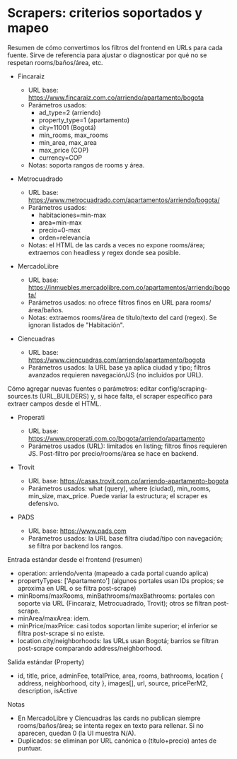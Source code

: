 # Scrapers: criterios soportados y mapeo

Resumen de cómo convertimos los filtros del frontend en URLs para cada fuente. Sirve de referencia para ajustar o diagnosticar por qué no se respetan rooms/baños/área, etc.

- Fincaraiz
  - URL base: https://www.fincaraiz.com.co/arriendo/apartamento/bogota
  - Parámetros usados:
    - ad_type=2 (arriendo)
    - property_type=1 (apartamento)
    - city=11001 (Bogotá)
    - min_rooms, max_rooms
    - min_area, max_area
    - max_price (COP)
    - currency=COP
  - Notas: soporta rangos de rooms y área.

- Metrocuadrado
  - URL base: https://www.metrocuadrado.com/apartamentos/arriendo/bogota/
  - Parámetros usados:
    - habitaciones=min-max
    - area=min-max
    - precio=0-max
    - orden=relevancia
  - Notas: el HTML de las cards a veces no expone rooms/área; extraemos con headless y regex donde sea posible.

- MercadoLibre
  - URL base: https://inmuebles.mercadolibre.com.co/apartamentos/arriendo/bogota/
  - Parámetros usados: no ofrece filtros finos en URL para rooms/área/baños.
  - Notas: extraemos rooms/área de título/texto del card (regex). Se ignoran listados de "Habitación".

- Ciencuadras
  - URL base: https://www.ciencuadras.com/arriendo/apartamento/bogota
  - Parámetros usados: la URL base ya aplica ciudad y tipo; filtros avanzados requieren navegación/JS (no incluidos por URL).

Cómo agregar nuevas fuentes o parámetros: editar config/scraping-sources.ts (URL_BUILDERS) y, si hace falta, el scraper específico para extraer campos desde el HTML.


- Properati
  - URL base: https://www.properati.com.co/bogota/arriendo/apartamento
  - Parámetros usados (URL): limitados en listing; filtros finos requieren JS. Post-filtro por precio/rooms/área se hace en backend.

- Trovit
  - URL base: https://casas.trovit.com.co/arriendo-apartamento-bogota
  - Parámetros usados: what (query), where (ciudad), min_rooms, min_size, max_price. Puede variar la estructura; el scraper es defensivo.

- PADS
  - URL base: https://www.pads.com
  - Parámetros usados: la URL base filtra ciudad/tipo con navegación; se filtra por backend los rangos.

Entrada estándar desde el frontend (resumen)
- operation: arriendo/venta (mapeado a cada portal cuando aplica)
- propertyTypes: ['Apartamento'] (algunos portales usan IDs propios; se aproxima en URL o se filtra post-scrape)
- minRooms/maxRooms, minBathrooms/maxBathrooms: portales con soporte via URL (Fincaraiz, Metrocuadrado, Trovit); otros se filtran post-scrape.
- minArea/maxArea: idem.
- minPrice/maxPrice: casi todos soportan límite superior; el inferior se filtra post-scrape si no existe.
- location.city/neighborhoods: las URLs usan Bogotá; barrios se filtran post-scrape comparando address/neighborhood.

Salida estándar (Property)
- id, title, price, adminFee, totalPrice, area, rooms, bathrooms, location { address, neighborhood, city }, images[], url, source, pricePerM2, description, isActive

Notas
- En MercadoLibre y Ciencuadras las cards no publican siempre rooms/baños/área; se intenta regex en texto para rellenar. Si no aparecen, quedan 0 (la UI muestra N/A).
- Duplicados: se eliminan por URL canónica o (título+precio) antes de puntuar.
